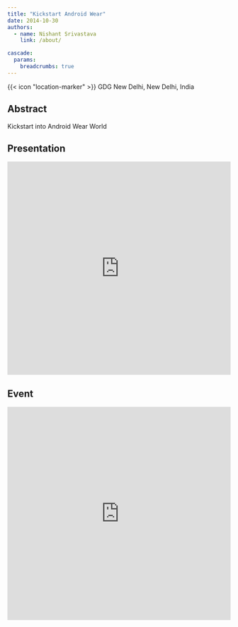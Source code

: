 ```yaml
---
title: "Kickstart Android Wear"
date: 2014-10-30
authors:
  - name: Nishant Srivastava
    link: /about/

cascade:
  params:
    breadcrumbs: true
---
```


{{< icon "location-marker" >}} GDG New Delhi, New Delhi, India

<!--more-->

## Abstract

Kickstart into Android Wear World

## Presentation

<iframe src="https://slides.com/nisrulz/kickstartandroidwear/embed" width="100%" height="480" scrolling="no" frameborder="0" webkitallowfullscreen mozallowfullscreen allowfullscreen></iframe>

## Event

<iframe src="https://web.archive.org/web/20200216001541/https://www.facebook.com/events/724559614292296/" frameborder="0" width="100%" height="480" allowfullscreen="true" mozallowfullscreen="true" webkitallowfullscreen="true"></iframe>
